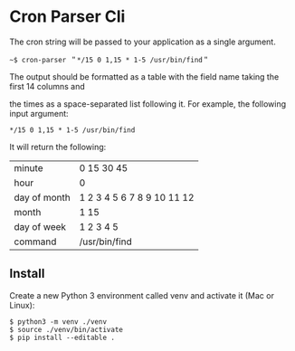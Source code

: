 # Cron Parser Cli
The cron string will be passed to your application as a single argument.

`~$ cron-parser ＂*/15 0 1,15 * 1-5 /usr/bin/find＂`

The output should be formatted as a table with the field name taking the first 14 columns and

the times as a space-separated list following it.
For example, the following input argument:

`*/15 0 1,15 * 1-5 /usr/bin/find`

It will return the following:

|   |   |
|---|---|
| minute  | 0 15 30 45  |
|  hour |   0 |
|  day of month |  1 2 3 4 5 6 7 8 9 10 11 12 |
|  month |  1 15 |
|  day of week |  1 2 3 4 5 |
|  command |  /usr/bin/find |

## Install

Create a new Python 3 environment called venv and activate it (Mac or Linux):

```buildoutcfg
$ python3 -m venv ./venv
$ source ./venv/bin/activate
$ pip install --editable .
```

